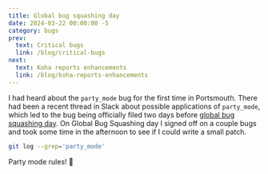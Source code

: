 ```yaml
---
title: Global bug squashing day
date: 2024-03-22 00:00:00 -5
category: bugs
prev:
  text: Critical bugs
  link: /blog/critical-bugs 
next:
  text: Koha reports enhancements
  link: /blog/koha-reports-enhancements
---
```


I had heard about the `party_mode` bug for the first time in Portsmouth. There had been a recent thread in Slack about possible applications of `party_mode`, which led to the bug being officially filed two days before [global bug squashing day](https://wiki.koha-community.org/wiki/2024-03-22_Global_bug_squashing_day). On Global Bug Squashing day I signed off on a couple bugs and took some time in the afternoon to see if I could write a small patch. 

<Bug :id='36371'/>

```bash
git log --grep='party_mode'
```

Party mode rules! :partying_face:
